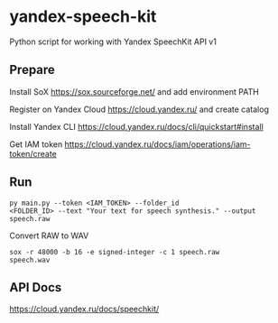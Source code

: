 # yandex-speech-kit
Python script for working with Yandex SpeechKit API v1

## Prepare

Install SoX https://sox.sourceforge.net/ and add environment PATH

Register on Yandex Cloud https://cloud.yandex.ru/ and create catalog

Install Yandex CLI https://cloud.yandex.ru/docs/cli/quickstart#install

Get IAM token https://cloud.yandex.ru/docs/iam/operations/iam-token/create

## Run

<code>py main.py --token <IAM_TOKEN> --folder_id <FOLDER_ID> --text "Your text for speech synthesis." --output speech.raw</code>

Convert RAW to WAV

<code>sox -r 48000 -b 16 -e signed-integer -c 1 speech.raw speech.wav</code>

## API Docs

https://cloud.yandex.ru/docs/speechkit/
